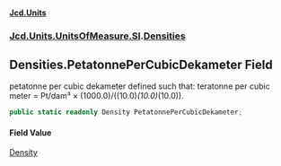 #### [Jcd.Units](index 'index')
### [Jcd.Units.UnitsOfMeasure.SI](Jcd.Units.UnitsOfMeasure.SI 'Jcd.Units.UnitsOfMeasure.SI').[Densities](Densities 'Jcd.Units.UnitsOfMeasure.SI.Densities')

## Densities.PetatonnePerCubicDekameter Field

petatonne per cubic dekameter defined such that: teratonne per cubic meter = Pt/dam³ ×
(1000.0)/((10.0)*(10.0)*(10.0)).

```csharp
public static readonly Density PetatonnePerCubicDekameter;
```

#### Field Value
[Density](Density 'Jcd.Units.UnitTypes.Density')